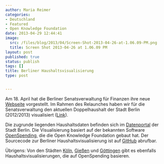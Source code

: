 ```yaml
---
author: Maria Reimer
categories:
- Deutschland
- Featured
- Open Knowledge Foundation
date: 2013-04-29 12:44:41
image:
  src: /files/blog/2013/04/Screen-Shot-2013-04-26-at-1.06.09-PM.png
  title: Screen Shot 2013-04-26 at 1.06.09 PM
layout: post
published: true
status: publish
tags: []
title: Berliner Haushaltsvisualisierung
type: post


---
```


Am 18. April hat die Berliner Senatsverwaltung für Finanzen ihre neue [Webseite](http://www.berlin.de/sen/finanzen/presse/nachrichten/artikel.12519.php) vorgestellt. Im Rahmen des Relaunches haben wir für die Senatsverwaltung den aktuellen Doppelhaushalt der Stadt Berlin (2012/2013) visualisiert ([Link](http://www.berlin.de/sen/finanzen/haushalt/haushaltsplan/artikel.5697.php)).

Die zugrunde liegenden Haushaltsdaten befinden sich im [Datenportal](http://daten.berlin.de/datensaetze/berliner-doppelhaushalt-20122013) der Stadt Berlin. Die Visualisierung basiert auf der bekannten Software [OpenSpending](http://openspending.org/), die die Open Knowledge Foundation gebaut hat. Der Sourcecode zur Berliner Haushaltsvisualisierung ist auf [GitHub](https://github.com/okfde/haushaltberlin) abrufbar.

Übrigens: Von den Städten [Köln](http://www.stadt-koeln.de/1/stadtfinanzen/os/#pg/2012/aufwand), [Gießen](http://giessen-direkt.de/inhalt/offener-haushalt-der-stadt-giessen#th/2012/Aufwand) und [Göttingen](http://offenerhaushalt.piratenpartei-goettingen.de/goettingen-haushalt-2011.php?view=) gibt es ebenfalls Haushaltsvisualisierungen, die auf OpenSpending basieren.